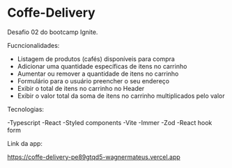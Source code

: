 # Coffe-Delivery
Desafio 02 do bootcamp Ignite.

Fucncionalidades:

- Listagem de produtos (cafés) disponíveis para compra
- Adicionar uma quantidade específicas de itens no carrinho
- Aumentar ou remover a quantidade de itens no carrinho
- Formulário para o usuário preencher o seu endereço
- Exibir o total de itens no carrinho no Header
- Exibir o valor total da soma de itens no carrinho multiplicados pelo valor

Tecnologias: 

-Typescript
-React
-Styled components
-Vite
-Immer
-Zod
-React hook form

Link da app:

https://coffe-delivery-pe89gtqd5-wagnermateus.vercel.app

